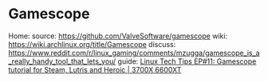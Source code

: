 # Gamescope
Home: source: https://github.com/ValveSoftware/gamescope wiki: https://wiki.archlinux.org/title/Gamescope discuss: https://www.reddit.com/r/linux_gaming/comments/mzugga/gamescope_is_a_really_handy_tool_that_lets_you/ guide: [Linux Tech Tips EP#11: Gamescope tutorial for Steam, Lutris and Heroic | 3700X 6600XT](https://youtu.be/_ynePvU7I-Q)
